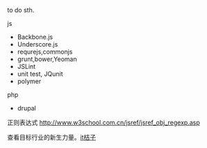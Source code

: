 to do sth.

js
- Backbone.js
- Underscore.js
- requrejs,commonjs
- grunt,bower,Yeoman
- JSLint
- unit test, JQunit
- polymer

php
- drupal

正则表达式 http://www.w3school.com.cn/jsref/jsref_obj_regexp.asp


查看目标行业的新生力量。[it桔子](http://itjuzi.com/)
